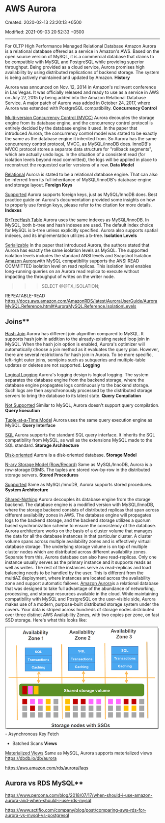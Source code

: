 # AWS Aurora

Created: 2020-02-13 23:20:13 +0500

Modified: 2021-09-03 20:52:33 +0500

---

For OLTP
High Performance Managed Relational Database
Amazon Aurora is a relational database offered as a service in Amazon's AWS. Based on the open source version of MySQL, it is a commercial database that claims to be compatible with MySQL and PostgreSQL while providing superior throughput. Being provided as a cloud service, Aurora promises high availability by using distributed replications of backend storage. The system is being actively maintained and updated by Amazon.
**History**

Aurora was announced on Nov. 12, 2014 in Amazon's re:Invent conference in Las Vegas. It was officially released and ready to use as a service in AWS on July 27, 2015 by being added into the Amazon Relational Database Service. A major patch of Aurora was added in October 24, 2017, where Aurora was extended with PostgreSQL compatibility.
**Concurrency Control**

[Multi-version Concurrency Control (MVCC)](https://dbdb.io/browse?concurrency-control=multi-version-concurrency-control-mvcc)
Aurora decouples the storage engine from its database engine, and the concurrency control protocol is entirely decided by the database engine it used. In the paper that introduced Aurora, the concurrency control model was stated to be exactly the same as the database engine it inherited from. So Aurora has the same concurrency control protocol, MVCC, as MySQL/InnoDB does. InnoDB's MVCC protocol stores a separate data structure for "rollback segments", which are actually undo logs. In the situation of a consistent read (for isolation levels beyond read committed), the logs will be applied in place to reconstruct the requested earlier versions of a row.
**Data Model**

[Relational](https://dbdb.io/browse?data-model=relational)
Aurora is stated to be a relational database engine. That can also be inferred from its full inheritance of MySQL/InnoDB's database engine and storage layout.
**Foreign Keys**

[Supported](https://dbdb.io/browse?foreign-keys=supported)
Aurora supports foreign keys, just as MySQL/InnoDB does. Best practice guide on Aurora's documentation provided some insights on how to properly use foreign keys, please refer to the citation for more details.
**Indexes**

[B+Tree](https://dbdb.io/browse?indexes=btree)[Hash Table](https://dbdb.io/browse?indexes=hash-table)
Aurora uses the same indexes as MySQL/InnoDB. In MySQL, both b-tree and hash indexes are used. The default index choice for MySQL is b-tree unless explicitly specified. Aurora also supports spatial indexes, and its implementation utilizes a b-tree.
**Isolation Levels**

[Serializable](https://dbdb.io/browse?isolation-levels=serializable)
In the paper that introduced Aurora, the authors stated that Aurora has exactly the same isolation levels as MySQL. The supported isolation levels includes the standard ANSI levels and Snapshot Isolation.
[Amazon Aurora](https://aws.amazon.com/rds/aurora/)with MySQL compatibility supports the ANSI READ COMMITTED isolation level on read replicas. This isolation level enables long-running queries on an Aurora read replica to execute without impacting the throughput of writes on the writer node.
>>> SELECT @@TX_ISOLATION;

REPEATABLE-READ
<https://docs.aws.amazon.com/AmazonRDS/latest/AuroraUserGuide/AuroraMySQL.Reference.html#AuroraMySQL.Reference.IsolationLevels>

## Joins**

[Hash Join](https://dbdb.io/browse?joins=hash-join)
Aurora has different join algorithm compared to MySQL. It supports hash join in addition to the already-existing nested loop join in MySQL. When the hash join option is enabled, Aurora's optimizer will automatically choose a join method as it evaluates the query plan. However, there are several restrictions for hash join in Aurora. To be more specific, left-right outer joins, semijoins such as subqueries and multiple-table updates or deletes are not supported.
**Logging**

[Logical Logging](https://dbdb.io/browse?logging=logical-logging)
Aurora's logging design is logical logging. The system separates the database engine from the backend storage, where the database engine propagates logs continuously to the backend storage. Such logs are then asynchronously processed by the distributed storage servers to bring the database to its latest state.
**Query Compilation**

[Not Supported](https://dbdb.io/browse?query-compilation=not-supported)
Similar to MySQL, Aurora doesn't support query compilation.
**Query Execution**

[Tuple-at-a-Time Model](https://dbdb.io/browse?query-execution=tuple-at-a-time-model)
Aurora uses the same query execution engine as MySQL.
**Query Interface**

[SQL](https://dbdb.io/browse?query-interface=sql)
Aurora supports the standard SQL query interface. It inherits the SQL compatibility from MySQL, as well as the extensions MySQL made to the SQL standard.
**Storage Architecture**

[Disk-oriented](https://dbdb.io/browse?storage-architecture=disk-oriented)
Aurora is a disk-oriented database.
**Storage Model**

[N-ary Storage Model (Row/Record)](https://dbdb.io/browse?storage-model=n-ary-storage-model-rowrecord)
Same as MySQL/InnoDB, Aurora is a row-storage DBMS. The tuples are stored row-by-row in the distributed storage servers.
**Stored Procedures**

[Supported](https://dbdb.io/browse?stored-procedures=supported)
Same as MySQL/InnoDB, Aurora supports stored procedures.
**System Architecture**

[Shared-Nothing](https://dbdb.io/browse?system-architecture=shared-nothing)
Aurora decouples its database engine from the storage backend. The database engine is a modified version with MySQL/InnoDB, where the storage backend consists of distributed replicas that span across different availability zones in AWS. The database engine will propagates logs to the backend storage, and the backend storage utilizes a quorum based synchronization scheme to ensure the consistency of the database.
Aurora architecture works on the basis of a cluster volume that manages the data for all the database instances in that particular cluster. A cluster volume spans across multiple availability zones and is effectively virtual database storage. The underlying storage volume is on top of multiple cluster nodes which are distributed across different availability zones. Separate from this, Aurora database can also have read-replicas. Only one instance usually serves as the primary instance and it supports reads as well as writes. The rest of the instances serve as read-replicas and load balancing needs to be handled by the user. This is different from the multiAZ deployment, where instances are located across the availability zone and support automatic failover.
[Amazon Aurora](https://aws.amazon.com/rds/aurora/)is a relational database that was designed to take full advantage of the abundance of networking, processing, and storage resources available in the cloud. While maintaining compatibility with MySQL and PostgreSQL on the user-visible side, Aurora makes use of a modern, purpose-built distributed storage system under the covers. Your data is striped across hundreds of storage nodes distributed over three distinct AWS Availability Zones, with two copies per zone, on fast SSD storage. Here's what this looks like:

![Availability Zone 1 SQL Transactions Caching Availability Zone 2 SQL Transactions Caching Shared storage volume Storage nodes with SSDs Availability Zone 3 SQL Transactions Caching ](media/AWS-Aurora-image1.png)-   Asynchronous Key Fetch
-   Batched Scans
**Views**

[Materialized Views](https://dbdb.io/browse?views=materialized-views)
Same as MySQL, Aurora supports materialized views
<https://dbdb.io/db/aurora>

<https://aws.amazon.com/rds/aurora/faqs>

## Aurora vs RDS MySQL**

<https://www.percona.com/blog/2018/07/17/when-should-i-use-amazon-aurora-and-when-should-i-use-rds-mysql>

<https://www.actifio.com/company/blog/post/comparing-aws-rds-for-aurora-vs-mysql-vs-postgresql>

